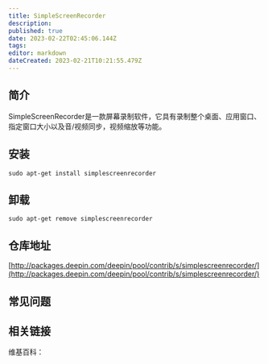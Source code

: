 ```yaml
---
title: SimpleScreenRecorder
description: 
published: true
date: 2023-02-22T02:45:06.144Z
tags: 
editor: markdown
dateCreated: 2023-02-21T10:21:55.479Z
---
```


## 简介

SimpleScreenRecorder是一款屏幕录制软件，它具有录制整个桌面、应用窗口、指定窗口大小以及音/视频同步，视频缩放等功能。

## 安装

`sudo apt-get install simplescreenrecorder`

## 卸载

`sudo apt-get remove simplescreenrecorder`

## 仓库地址

[http://packages.deepin.com/deepin/pool/contrib/s/simplescreenrecorder/](http://packages.deepin.com/deepin/pool/contrib/s/simplescreenrecorder/)

## 常见问题

## 相关链接

维基百科：
